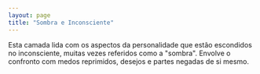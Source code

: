 ```yaml
---
layout: page
title: "Sombra e Inconsciente"
---
```


Esta camada lida com os aspectos da personalidade que estão escondidos no inconsciente, muitas vezes referidos como a "sombra". Envolve o confronto com medos reprimidos, desejos e partes negadas de si mesmo.